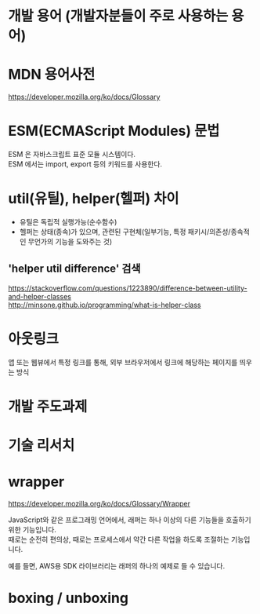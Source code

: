 # 개발 용어 (개발자분들이 주로 사용하는 용어)

# MDN 용어사전

https://developer.mozilla.org/ko/docs/Glossary

# ESM(ECMAScript Modules) 문법

ESM 은 자바스크립트 표준 모듈 시스템이다.  
ESM 에서는 import, export 등의 키워드를 사용한다.

# util(유틸), helper(헬퍼) 차이

- 유틸은 독립적 실행가능(순수함수)
- 헬퍼는 상태(종속)가 있으며, 관련된 구현체(일부기능, 특정 패키시/의존성/종속적인 무언가의 기능을 도와주는 것)

## 'helper util difference' 검색

https://stackoverflow.com/questions/1223890/difference-between-utility-and-helper-classes  
http://minsone.github.io/programming/what-is-helper-class

# 아웃링크

앱 또는 웹뷰에서 특정 링크를 통해, 외부 브라우저에서 링크에 해당하는 페이지를 띄우는 방식

# 개발 주도과제

# 기술 리서치

# wrapper

https://developer.mozilla.org/ko/docs/Glossary/Wrapper

JavaScript와 같은 프로그래밍 언어에서, 래퍼는 하나 이상의 다른 기능들을 호출하기 위한 기능입니다.  
때로는 순전히 편의상, 때로는 프로세스에서 약간 다른 작업을 하도록 조절하는 기능입니다.

예를 들면, AWS용 SDK 라이브러리는 래퍼의 하나의 예제로 들 수 있습니다.

# boxing / unboxing
